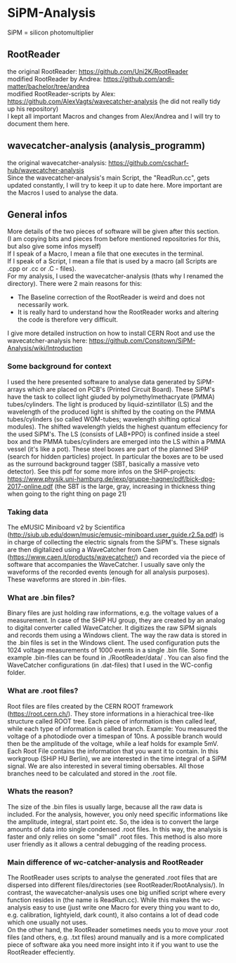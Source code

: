 # SiPM-Analysis
SiPM = silicon photomultiplier

## RootReader
the original RootReader: https://github.com/Uni2K/RootReader \
modified RootReader by Andrea: https://github.com/andi-matter/bachelor/tree/andrea \
modified RootReader-scripts by Alex: https://github.com/AlexVagts/wavecatcher-analysis (he did not really tidy up his repository) \
I kept all important Macros and changes from Alex/Andrea and I will try to document them here.

## wavecatcher-analysis (analysis_programm)
the original wavecatcher-analysis: https://github.com/cscharf-hub/wavecatcher-analysis \
Since the wavecatcher-analysis's main Script, the "ReadRun.cc", gets updated constantly, I will try to keep it up to date here. More important are the Macros I used to analyse the data.

## General infos
More details of the two pieces of software will be given after this section. \
(I am copying bits and pieces from before mentioned repositories for this, but also give some infos myself) \
If I speak of a Macro, I mean a file that one executes in the terminal. \
If I speak of a Script, I mean a file that is used by a macro (all Scripts are .cpp or .cc or .C - files). \
For my analysis, I used the wavecatcher-analysis (thats why I renamed the directory). There were 2 main reasons for this: 
  + The Baseline correction of the RootReader is weird and does not necessarily work. 
  + It is really hard to understand how the RootReader works and altering the code is therefore very difficult. 

I give more detailed instruction on how to install CERN Root and use the wavecatcher-analysis here: https://github.com/Consitown/SiPM-Analysis/wiki/Introduction

### Some background for context
I used the here presented software to analyse data generated by SiPM-arrays which are placed on PCB's (Printed Circuit Board). These SiPM's have the task to collect light giuded by polymethylmethacryate (PMMA) tubes/cylinders. The light is produced by liquid-szintillator (LS) and the wavelength of the produced light is shifted by the coating on the PMMA tubes/cylinders (so called WOM-tubes; wavelength shifting optical modules). The shifted wavelength yields the highest quantum effeciency for the used SiPM's. The LS (consists of LAB+PPO) is confined inside a steel box and the PMMA tubes/cylinders are emerged into the LS within a PMMA vessel (it's like a pot). These steel boxes are part of the planned SHiP (search for hidden particles) project. In particular the boxes are to be used as the surround background tagger (SBT, basically a massive veto detector). See this pdf for some more infos on the SHiP-projects: https://www.physik.uni-hamburg.de/iexp/gruppe-hagner/pdf/bick-dpg-2017-online.pdf (the SBT is the large, gray, increasing in thickness thing when going to the right thing on page 21)

### Taking data
The eMUSIC Miniboard v2 by Scientifica (http://siub.ub.edu/down/music/emusic-miniboard.user_guide.r2.5a.pdf) is in charge of collecting the electric signals from the SiPM's. These signals are then digitalized using a WaveCatcher from Caen (https://www.caen.it/products/wavecatcher/) and recorded via the piece of software that accompanies the WaveCatcher. I usually save only the waveforms of the recorded events (enough for all analysis purposes). These waveforms are stored in .bin-files.

### What are .bin files?
Binary files are just holding raw informations, e.g. the voltage values of a measurement. In case of the SHiP HU group, they are created by an analog to digital converter called WaveCatcher. It digitizes the raw SiPM signals and records them using a Windows client. The way the raw data is stored in the .bin files is set in the Windows client. The used configuration puts the 1024 voltage measurements of 1000  events in a single .bin file. Some example .bin-files can be found in ./RootReader/data/ . You can also find the WaveCatcher configurations (in .dat-files) that I used in the WC-config folder.

### What are .root files?
Root files are files created by the CERN ROOT framework (https://root.cern.ch/). They store informations in a hierachical tree-like structure called ROOT tree. Each piece of information is then called leaf, while each type of information is called branch.
Example: You measured the voltage of a photodiode over a timespan of 10ns. A possible branch would then be the amplitude of the voltage, while a leaf holds for example 5mV.
Each Root File contains the information that you want it to contain. In this workgroup (SHiP HU Berlin), we are interested in the time integral of a SiPM signal. We are also interested in several timing obersables. All those branches need to be calculated and stored in the .root file.

### Whats the reason?
The size of the .bin files is usually large, because all the raw data is included. For the analysis, however, you only need specific informations like the amplitude, integral, start point etc. So, the idea is to convert the large amounts of data into single condensed .root files. In this way, the analysis is faster and only relies on some "small" .root files. This method is also more user friendly as it allows a central debugging of the reading process.

### Main difference of wc-catcher-analysis and RootReader
The RootReader uses scripts to analyse the generated .root files that are dispersed into different files/directories (see RootReader/RootAnalysis/). In contrast, the wavecatcher-analysis uses one big unified script where every function resides in (the name is ReadRun.cc). While this makes the wc-analysis easy to use (just write one Macro for every thing you want to do, e.g. calibration, lightyield, dark count), it also contains a lot of dead code which one usually not uses. \
On the other hand, the RootReader sometimes needs you to move your .root files (and others, e.g. .txt files) around manually and is a more complicated piece of software aka you need more insight into it if you want to use the RootReader effeciently.
